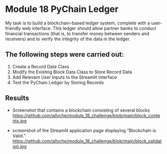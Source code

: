 # Module 18  PyChain Ledger

My task is to build a blockchain-based ledger system, complete with a user-friendly web interface. This ledger should allow partner banks to conduct financial transactions (that is, to transfer money between senders and receivers) and to verify the integrity of the data in the ledger.

## The following steps were carried out:
1. Create a Record Data Class
2. Modify the Existing Block Data Class to Store Record Data
3. Add Relevant User Inputs to the Streamlit Interface
4. Test the PyChain Ledger by Storing Records

## Results

* Screenshot that contains a blockchain consisting of several blocks
 https://github.com/allyche/module_18_challenge/blob/main/block_contents.jpg
  
* screenshot of the Streamlit application page displaying “Blockchain is Valid.” 
  https://github.com/allyche/module_18_challenge/blob/main/block_validation.jpg